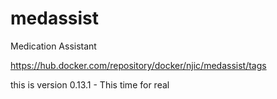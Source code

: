 # medassist
Medication Assistant

https://hub.docker.com/repository/docker/njic/medassist/tags


this is version 0.13.1 - This time for real